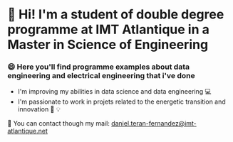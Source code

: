 # :wave: Hi! I'm a student of double degree programme at IMT Atlantique in a Master in Science of Engineering

### :smile: Here you'll find programme examples about data engineering and electrical engineering that i've done
- I'm improving my abilities in data science and data engineering :computer:
- I'm passionate to work in projets related to the energetic transition and innovation :book: :bulb:

:email: You can contact though my mail: daniel.teran-fernandez@imt-atlantique.net


